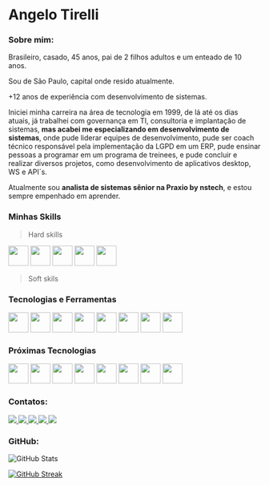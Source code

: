 
# Angelo Tirelli

### Sobre mim:


Brasileiro, casado, 45 anos, pai de 2 filhos adultos e um enteado de 10 anos. 

Sou de São Paulo, capital onde resido atualmente.

+12 anos de experiência com desenvolvimento de sistemas.

Iniciei minha carreira na área de tecnologia em 1999, de lá até os dias atuais, já trabalhei com governança em TI, consultoria e implantação de sistemas, **mas acabei me especializando em desenvolvimento de sistemas**, onde pude liderar equipes de desenvolvimento, pude ser coach técnico responsável pela implementação da LGPD em um ERP, pude ensinar pessoas a programar em um programa de treinees, e pude concluir e realizar diversos projetos, como desenvolvimento de aplicativos desktop, WS e API´s.

Atualmente sou **analista de sistemas sênior na Praxio by nstech**, e estou sempre empenhado em aprender.


### Minhas Skills
> Hard skills

<img src="https://taiwebs.com/upload/icons/delphi-11-alexandria220-220.png" width="40" height="40" />
<img src="https://cdn.jsdelivr.net/npm/simple-icons@3.13.0/icons/csharp.svg" width="40" height="40" />
<img src="https://cdn.jsdelivr.net/gh/devicons/devicon/icons/python/python-original.svg" width="40" height="40"/>
<img src="https://cdn.jsdelivr.net/gh/devicons/devicon/icons/mysql/mysql-original.svg" width="40" height="40" />
<img src="https://creazilla-store.fra1.digitaloceanspaces.com/icons/3236928/oracle-icon-md.png" width="40" height="40"/> 

</br>
 
         
> Soft skils                 
          
### Tecnologias e Ferramentas

<img src="https://cdn.jsdelivr.net/gh/devicons/devicon/icons/windows8/windows8-original.svg" width="40" height="40"/> 
<img src="    https://d2ohlsp9gwqc7h.cloudfront.net/images/logos/logo-page/rad-studio-logo-1024.png " width="40" height="40">
<img src="https://cdn.jsdelivr.net/gh/devicons/devicon/icons/vscode/vscode-original.svg" width="40" height="40"/> 
<img src="https://cdn.jsdelivr.net/gh/devicons/devicon/icons/visualstudio/visualstudio-plain.svg"width="40" height="40"/>
<img src="https://cdn.jsdelivr.net/gh/devicons/devicon/icons/github/github-original.svg" width="40" height="40"/>  
<img src="https://cdn.jsdelivr.net/gh/devicons/devicon/icons/git/git-plain.svg" width="40" height="40"/> 
<img src="https://cdn.jsdelivr.net/gh/devicons/devicon/icons/azure/azure-original.svg" width="40" height="40"/> 
<img src="https://www.oracle.com/a/ocom/img/pl-sql.svg" width="40" height="40"/> 

### Próximas Tecnologias
<img src="https://cdn.jsdelivr.net/gh/devicons/devicon/icons/java/java-original.svg" width="40" height="40"/>
<img src="https://cdn.jsdelivr.net/gh/devicons/devicon/icons/angularjs/angularjs-original.svg" width="40" height="40"/>
<img src="https://cdn.jsdelivr.net/gh/devicons/devicon/icons/nodejs/nodejs-plain.svg" width="40" height="40"/> 
<img src="https://cdn.jsdelivr.net/gh/devicons/devicon/icons/react/react-original.svg" width="40" height="40"/> 

<img src="https://cdn.jsdelivr.net/gh/devicons/devicon/icons/html5/html5-plain.svg" width="40" height="40"/>
<img src="https://cdn.jsdelivr.net/gh/devicons/devicon/icons/css3/css3-plain.svg" width="40" height="40"/>
<img src="https://cdn.jsdelivr.net/gh/devicons/devicon/icons/javascript/javascript-plain.svg" width="40" height="40"/>
<img src="https://cdn.jsdelivr.net/gh/devicons/devicon/icons/typescript/typescript-original.svg" width="40" height="40"/>

### Contatos:

<div>
    <a href = "mailto:angelotirelli@gmail.com">
        <img src="https://img.shields.io/badge/Gmail-D14836?style=for-the-badge&logo=gmail&logoColor=white" target="_blank">
    </a>
    <a href="https://www.linkedin.com/in/angelo-tirelli-b506a221/" target="_blank">
        <img src="https://img.shields.io/badge/-LinkedIn-%230077B5?style=for-the-badge&logo=linkedin&logoColor=white">
    </a>   
    <a href="https://wa.me/5511970882225" target="_blank">
        <img src="https://img.shields.io/badge/WhatsApp-25D366?style=for-the-badge&logo=whatsapp&logoColor=white">
    </a>
    <a href="https://t.me/AngeloTirelli" target="_blank">
        <img src="https://img.shields.io/badge/Telegram-2CA5E0?style=for-the-badge&logo=telegram&logoColor=white">
    </a>
    <a href="https://www.instagram.com/angelotirelli/" target="_blank">
        <img src="https://img.shields.io/badge/-Instagram-%23E4405F?style=for-the-badge&logo=instagram&logoColor=white">
    </a>
</div>

### GitHub:

![GitHub Stats](https://github-readme-stats.vercel.app/api?username=angelotirelli&theme=transparent&bg_color=000&border_color=30A3DC&show_icons=true&icon_color=30A3DC&title_color=E94D5F&text_color=FFF)

[![GitHub Streak](https://streak-stats.demolab.com/?user=angelotirelli&theme=tokyonight-duo&background=000&border=30A3DC&dates=FFF)](https://git.io/streak-stats)


